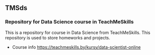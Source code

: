 ## TMSds
### Repository for Data Science course in TeachMeSkills
This is a repository for course in Data Science from TeachMeSkills.
This repository is used to store homeworks and projects.<p>
* Course info https://teachmeskills.by/kursy/data-scientist-online